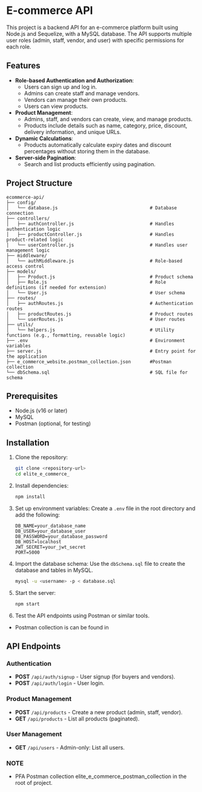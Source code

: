 # E-commerce API

This project is a backend API for an e-commerce platform built using Node.js and Sequelize, with a MySQL database. The API supports multiple user roles (admin, staff, vendor, and user) with specific permissions for each role.

## Features

- **Role-based Authentication and Authorization**:
  - Users can sign up and log in.
  - Admins can create staff and manage vendors.
  - Vendors can manage their own products.
  - Users can view products.
- **Product Management**:
  - Admins, staff, and vendors can create, view, and manage products.
  - Products include details such as name, category, price, discount, delivery information, and unique URLs.
- **Dynamic Calculations**:
  - Products automatically calculate expiry dates and discount percentages without storing them in the database.
- **Server-side Pagination**:
  - Search and list products efficiently using pagination.

## Project Structure

```
ecommerce-api/
├── config/
│   └── database.js                                  # Database connection
├── controllers/
│   ├── authController.js                            # Handles authentication logic
│   ├── productController.js                         # Handles product-related logic
│   └── userController.js                            # Handles user management logic
├── middleware/
│   └── authMiddleware.js                            # Role-based access control
├── models/
│   ├── Product.js                                   # Product schema
│   ├── Role.js                                      # Role definitions (if needed for extension)
│   └── User.js                                      # User schema
├── routes/
│   ├── authRoutes.js                                # Authentication routes
│   ├── productRoutes.js                             # Product routes
│   └── userRoutes.js                                # User routes
├── utils/
│   └── helpers.js                                   # Utility functions (e.g., formatting, reusable logic)
├── .env                                             # Environment variables
├── server.js                                        # Entry point for the application
├── e_commerce_website.postman_collection.json       #Postman collection         
└── dbSchema.sql                                     # SQL file for schema

```

## Prerequisites

- Node.js (v16 or later)
- MySQL
- Postman (optional, for testing)

## Installation

1. Clone the repository:

   ```bash
   git clone <repository-url>
   cd elite_e_commerce_
   ```

2. Install dependencies:

   ```bash
   npm install
   ```

3. Set up environment variables: Create a `.env` file in the root directory and add the following:

   ```env
   DB_NAME=your_database_name
   DB_USER=your_database_user
   DB_PASSWORD=your_database_password
   DB_HOST=localhost
   JWT_SECRET=your_jwt_secret
   PORT=5000
   ```

4. Import the database schema: Use the `dbSchema.sql` file to create the database and tables in MySQL.

   ```bash
   mysql -u <username> -p < database.sql
   ```

5. Start the server:

   ```bash
   npm start
   ```

6. Test the API endpoints using Postman or similar tools.
  - Postman collection is can be found in 
## API Endpoints

### Authentication

- **POST** `/api/auth/signup` - User signup (for buyers and vendors).
- **POST** `/api/auth/login` - User login.

### Product Management

- **POST** `/api/products` - Create a new product (admin, staff, vendor).
- **GET** `/api/products` - List all products (paginated).

### User Management

- **GET** `/api/users` - Admin-only: List all users.

### NOTE
- PFA Postman collection elite_e_commerce_postman_collection in the root of project.

